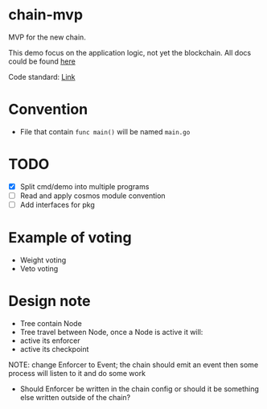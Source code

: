 # chain-mvp

MVP for the new chain.

This demo focus on the application logic, not yet the blockchain.
All docs could be found [here](https://hectagondao.notion.site/D-Chain-Design-a7f071f3e7514191be453852a5675699)

Code standard: [Link](https://github.com/golang-standards/project-layout)

# Convention

- File that contain `func main()` will be named `main.go`

# TODO

- [x] Split cmd/demo into multiple programs
- [ ] Read and apply cosmos module convention
- [ ] Add interfaces for pkg

# Example of voting
- Weight voting
- Veto voting

# Design note

- Tree contain Node
- Tree travel between Node, once a Node is active it will:
 - active its enforcer
 - active its checkpoint

 NOTE: change Enforcer to Event; the chain should emit an event then some process will listen to it and do some work
- Should Enforcer be written in the chain config or should it be something else written outside of the chain?